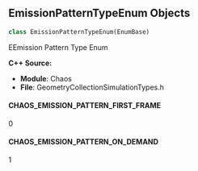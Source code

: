 ## EmissionPatternTypeEnum Objects

```python
class EmissionPatternTypeEnum(EnumBase)
```

EEmission Pattern Type Enum

**C++ Source:**

- **Module**: Chaos
- **File**: GeometryCollectionSimulationTypes.h

<a id="unreal.EmissionPatternTypeEnum.CHAOS_EMISSION_PATTERN_FIRST_FRAME"></a>

#### CHAOS_EMISSION_PATTERN_FIRST_FRAME

0

<a id="unreal.EmissionPatternTypeEnum.CHAOS_EMISSION_PATTERN_ON_DEMAND"></a>

#### CHAOS_EMISSION_PATTERN_ON_DEMAND

1

<a id="unreal.DamageModelTypeEnum"></a>